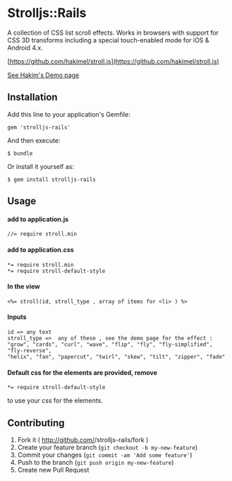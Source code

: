 # Strolljs::Rails

A collection of CSS list scroll effects. Works in browsers with support for CSS 3D transforms including a special touch-enabled mode for iOS & Android 4.x.

[https://github.com/hakimel/stroll.js](https://github.com/hakimel/stroll.js)

[See Hakim's Demo page](http://lab.hakim.se/scroll-effects/)

## Installation

Add this line to your application's Gemfile:

    gem 'strolljs-rails'

And then execute:

    $ bundle

Or install it yourself as:

    $ gem install strolljs-rails

## Usage

#### add to application.js
    
    //= require stroll.min
    
#### add to application.css 
    
    *= require stroll.min
    *= require stroll-default-style

#### In the view 

    <%= stroll(id, stroll_type , array of items for <li> ) %>
    
#### Inputs
    
    id => any text
    stroll_type =>  any of these , see the demo page for the effect : "grow", "cards", "curl", "wave", "flip", "fly", "fly-simplified", "fly-reverse", 
    "helix", "fan", "papercut", "twirl", "skew", "tilt", "zipper", "fade"

#### Default css for the elements are provided, remove 

    *= require stroll-default-style
        
to use your css for the elements.


## Contributing

1. Fork it ( http://github.com/<my-github-username>/strolljs-rails/fork )
2. Create your feature branch (`git checkout -b my-new-feature`)
3. Commit your changes (`git commit -am 'Add some feature'`)
4. Push to the branch (`git push origin my-new-feature`)
5. Create new Pull Request
